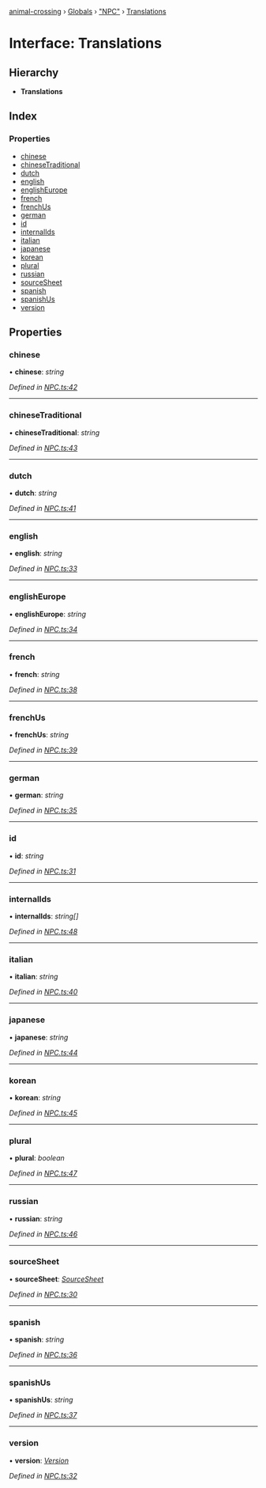 [animal-crossing](../README.md) › [Globals](../globals.md) › ["NPC"](../modules/_npc_.md) › [Translations](_npc_.translations.md)

# Interface: Translations

## Hierarchy

* **Translations**

## Index

### Properties

* [chinese](_npc_.translations.md#chinese)
* [chineseTraditional](_npc_.translations.md#chinesetraditional)
* [dutch](_npc_.translations.md#dutch)
* [english](_npc_.translations.md#english)
* [englishEurope](_npc_.translations.md#englisheurope)
* [french](_npc_.translations.md#french)
* [frenchUs](_npc_.translations.md#frenchus)
* [german](_npc_.translations.md#german)
* [id](_npc_.translations.md#id)
* [internalIds](_npc_.translations.md#internalids)
* [italian](_npc_.translations.md#italian)
* [japanese](_npc_.translations.md#japanese)
* [korean](_npc_.translations.md#korean)
* [plural](_npc_.translations.md#plural)
* [russian](_npc_.translations.md#russian)
* [sourceSheet](_npc_.translations.md#sourcesheet)
* [spanish](_npc_.translations.md#spanish)
* [spanishUs](_npc_.translations.md#spanishus)
* [version](_npc_.translations.md#version)

## Properties

###  chinese

• **chinese**: *string*

*Defined in [NPC.ts:42](https://github.com/Norviah/animal-crossing/blob/682361d/module/types/NPC.ts#L42)*

___

###  chineseTraditional

• **chineseTraditional**: *string*

*Defined in [NPC.ts:43](https://github.com/Norviah/animal-crossing/blob/682361d/module/types/NPC.ts#L43)*

___

###  dutch

• **dutch**: *string*

*Defined in [NPC.ts:41](https://github.com/Norviah/animal-crossing/blob/682361d/module/types/NPC.ts#L41)*

___

###  english

• **english**: *string*

*Defined in [NPC.ts:33](https://github.com/Norviah/animal-crossing/blob/682361d/module/types/NPC.ts#L33)*

___

###  englishEurope

• **englishEurope**: *string*

*Defined in [NPC.ts:34](https://github.com/Norviah/animal-crossing/blob/682361d/module/types/NPC.ts#L34)*

___

###  french

• **french**: *string*

*Defined in [NPC.ts:38](https://github.com/Norviah/animal-crossing/blob/682361d/module/types/NPC.ts#L38)*

___

###  frenchUs

• **frenchUs**: *string*

*Defined in [NPC.ts:39](https://github.com/Norviah/animal-crossing/blob/682361d/module/types/NPC.ts#L39)*

___

###  german

• **german**: *string*

*Defined in [NPC.ts:35](https://github.com/Norviah/animal-crossing/blob/682361d/module/types/NPC.ts#L35)*

___

###  id

• **id**: *string*

*Defined in [NPC.ts:31](https://github.com/Norviah/animal-crossing/blob/682361d/module/types/NPC.ts#L31)*

___

###  internalIds

• **internalIds**: *string[]*

*Defined in [NPC.ts:48](https://github.com/Norviah/animal-crossing/blob/682361d/module/types/NPC.ts#L48)*

___

###  italian

• **italian**: *string*

*Defined in [NPC.ts:40](https://github.com/Norviah/animal-crossing/blob/682361d/module/types/NPC.ts#L40)*

___

###  japanese

• **japanese**: *string*

*Defined in [NPC.ts:44](https://github.com/Norviah/animal-crossing/blob/682361d/module/types/NPC.ts#L44)*

___

###  korean

• **korean**: *string*

*Defined in [NPC.ts:45](https://github.com/Norviah/animal-crossing/blob/682361d/module/types/NPC.ts#L45)*

___

###  plural

• **plural**: *boolean*

*Defined in [NPC.ts:47](https://github.com/Norviah/animal-crossing/blob/682361d/module/types/NPC.ts#L47)*

___

###  russian

• **russian**: *string*

*Defined in [NPC.ts:46](https://github.com/Norviah/animal-crossing/blob/682361d/module/types/NPC.ts#L46)*

___

###  sourceSheet

• **sourceSheet**: *[SourceSheet](../enums/_npc_.sourcesheet.md)*

*Defined in [NPC.ts:30](https://github.com/Norviah/animal-crossing/blob/682361d/module/types/NPC.ts#L30)*

___

###  spanish

• **spanish**: *string*

*Defined in [NPC.ts:36](https://github.com/Norviah/animal-crossing/blob/682361d/module/types/NPC.ts#L36)*

___

###  spanishUs

• **spanishUs**: *string*

*Defined in [NPC.ts:37](https://github.com/Norviah/animal-crossing/blob/682361d/module/types/NPC.ts#L37)*

___

###  version

• **version**: *[Version](../enums/_npc_.version.md)*

*Defined in [NPC.ts:32](https://github.com/Norviah/animal-crossing/blob/682361d/module/types/NPC.ts#L32)*
